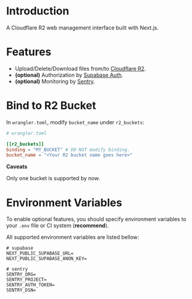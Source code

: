 # Introduction

A Cloudflare R2 web management interface built with Next.js.

# Features

- Upload/Delete/Download files from/to [Cloudflare R2](https://developers.cloudflare.com/r2/).
- **(optional)** Authorization by [Supabase Auth](https://supabase.com/docs/guides/auth).
- **(optional)** Monitoring by [Sentry](https://sentry.io).

# Bind to R2 Bucket

In `wrangler.toml`, modify `bucket_name` under `r2_buckets`: 

```toml
# wrangler.toml

[[r2_buckets]]
binding = "MY_BUCKET" # DO NOT modify binding.
bucket_name = "<Your R2 bucket name goes here>"
```

**Caveats**

Only one bucket is supported by now.

# Environment Variables

To enable optional features, you should specify environment variables to your `.env` file or CI system (**recommend**).

All supported environment variables are listed bellow:

```shell
# supabase
NEXT_PUBLIC_SUPABASE_URL=
NEXT_PUBLIC_SUPABASE_ANON_KEY=

# sentry
SENTRY_ORG=
SENTRY_PROJECT=
SENTRY_AUTH_TOKEN=
SENTRY_DSN=
```
